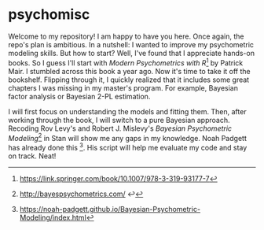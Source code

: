 # psychomisc

Welcome to my repository! I am happy to have you here. Once again, the repo's
plan is ambitious. In a nutshell: I wanted to improve my psychometric modeling
skills. But how to start? Well, I've found that I appreciate hands-on books. So
I guess I'll start with *Modern Psychometrics with R*[^1] by Patrick Mair. I
stumbled across this book a year ago. Now it's time to take it off the
bookshelf. Flipping through it, I quickly realized that it includes some great
chapters  I was missing in my master's program. For example, Bayesian factor
analysis or Bayesian 2-PL estimation.

I will first focus on understanding the models and fitting them. Then, after
working through the book, I will switch to a pure Bayesian approach. Recoding
Rov Levy's and Robert J. Mislevy's *Bayesian Psychometric Modeling*[^2] in Stan
will show me any gaps in my knowledge. Noah Padgett has already done this [^3].
His script will help me evaluate my code and stay on track. Neat!

[^1]: https://link.springer.com/book/10.1007/978-3-319-93177-7
[^2]: http://bayespsychometrics.com/ ↩
[^3]: https://noah-padgett.github.io/Bayesian-Psychometric-Modeling/index.html
